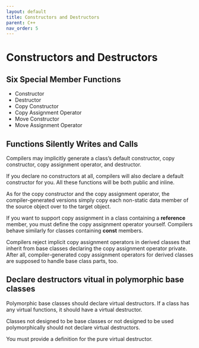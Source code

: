 ```yaml
---
layout: default
title: Constructors and Destructors
parent: C++
nav_order: 5
---
```


# Constructors and Destructors

## Six Special Member Functions

- Constructor
- Destructor
- Copy Constructor
- Copy Assignment Operator
- Move Constructor
- Move Assignment Operator

## Functions Silently Writes and Calls

Compilers may implicitly generate a class’s default constructor, copy constructor, copy assignment operator, and destructor.

If you declare no constructors at all, compilers will also declare a default constructor for you. All these functions will be both public and inline.

As for the copy constructor and the copy assignment operator, the compiler-generated versions simply copy each non-static data member of the source object over to the target object.

If you want to support copy assignment in a class containing a **reference** member, you must define the copy assignment operator yourself. Compilers behave similarly for classes containing **const** members.

Compilers reject implicit copy assignment operators in derived classes that inherit from base classes declaring the copy assignment operator private. After all, compiler-generated copy assignment operators for derived
classes are supposed to handle base class parts, too.

## Declare destructors vitual in polymorphic base classes

Polymorphic base classes should declare virtual destructors. If a class has any virtual functions, it should have a virtual destructor.

Classes not designed to be base classes or not designed to be used polymorphically should not declare virtual destructors.

You must provide a definition for the pure virtual destructor.
